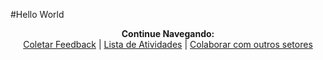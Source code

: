 #Hello World


<p align="center">
  <b>Continue Navegando:</b><br>
  <a href="https://pedrowagner.github.io/DevRel/Atividades/Feedback">Coletar Feedback</a> |
  <a href="https://pedrowagner.github.io/DevRel/Atividades">Lista de Atividades</a> |
  <a href="https://pedrowagner.github.io/DevRel/Atividades/Colaborar">Colaborar com outros setores</a>
</p>
